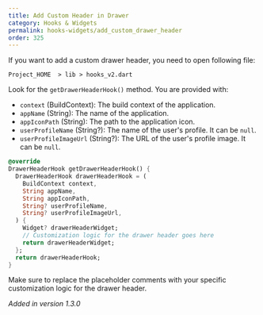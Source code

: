 ```yaml
---
title: Add Custom Header in Drawer
category: Hooks & Widgets
permalink: hooks-widgets/add_custom_drawer_header
order: 325
---
```


If you want to add a custom drawer header, you need to open following file:

`Project_HOME  > lib > hooks_v2.dart`

Look for the `getDrawerHeaderHook()` method. You are provided with:
- `context` (BuildContext): The build context of the application.
- `appName` (String): The name of the application.
- `appIconPath` (String): The path to the application icon.
- `userProfileName` (String?): The name of the user's profile. It can be `null`.
- `userProfileImageUrl` (String?): The URL of the user's profile image. It can be `null`.

```dart
@override
DrawerHeaderHook getDrawerHeaderHook() {
  DrawerHeaderHook drawerHeaderHook = (
    BuildContext context,
    String appName,
    String appIconPath,
    String? userProfileName,
    String? userProfileImageUrl,
  ) {
    Widget? drawerHeaderWidget;
    // Customization logic for the drawer header goes here
    return drawerHeaderWidget;
  };
  return drawerHeaderHook;
}
```

Make sure to replace the placeholder comments with your specific customization logic for the drawer header.

*Added in version 1.3.0*

